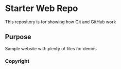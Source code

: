 # Starter Web Repo

This repository is for showing how Git and GitHub work

## Purpose

Sample website with plenty of files for demos

### Copyright
